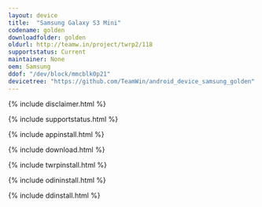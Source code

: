 ```yaml
---
layout: device
title:  "Samsung Galaxy S3 Mini"
codename: golden
downloadfolder: golden
oldurl: http://teamw.in/project/twrp2/118
supportstatus: Current
maintainer: None
oem: Samsung
ddof: "/dev/block/mmcblk0p21"
devicetree: "https://github.com/TeamWin/android_device_samsung_golden"
---
```


{% include disclaimer.html %}

{% include supportstatus.html %}

{% include appinstall.html %}

{% include download.html %}

{% include twrpinstall.html %}

{% include odininstall.html %}

{% include ddinstall.html %}
